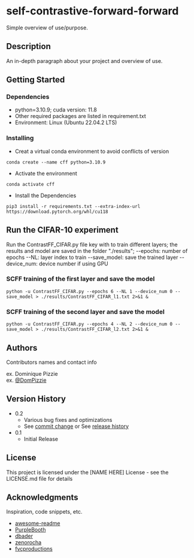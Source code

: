 # self-contrastive-forward-forward
Simple overview of use/purpose.

## Description

An in-depth paragraph about your project and overview of use.

## Getting Started

### Dependencies

* python=3.10.9; cuda version: 11.8
* Other required packages are listed in requirement.txt
* Environment: Linux (Ubuntu 22.04.2 LTS)

### Installing

* Creat a virtual conda environment to avoid conflicts of version
```
conda create --name cff python=3.10.9
```
* Activate the environment
```
conda activate cff
```
* Install the Dependencies
```
pip3 install -r requirements.txt --extra-index-url https://download.pytorch.org/whl/cu118
```

## Run the CIFAR-10 experiment

Run the ContrastFF_CIFAR.py file key with to train different layers; 
the results and model are saved in the folder "./results";
--epochs: number of epochs
--NL: layer index to train
--save_model: save the trained layer
--device_num: device number if using GPU

### SCFF training of the first layer and save the model
```
python -u ContrastFF_CIFAR.py --epochs 6 --NL 1 --device_num 0 --save_model > ./results/ContrastFF_CIFAR_l1.txt 2>&1 &
```
### SCFF training of the second layer and save the model
```
python -u ContrastFF_CIFAR.py --epochs 4 --NL 2 --device_num 0 --save_model > ./results/ContrastFF_CIFAR_l2.txt 2>&1 &
```

## Authors

Contributors names and contact info

ex. Dominique Pizzie  
ex. [@DomPizzie](https://twitter.com/dompizzie)

## Version History

* 0.2
    * Various bug fixes and optimizations
    * See [commit change]() or See [release history]()
* 0.1
    * Initial Release

## License

This project is licensed under the [NAME HERE] License - see the LICENSE.md file for details

## Acknowledgments

Inspiration, code snippets, etc.
* [awesome-readme](https://github.com/matiassingers/awesome-readme)
* [PurpleBooth](https://gist.github.com/PurpleBooth/109311bb0361f32d87a2)
* [dbader](https://github.com/dbader/readme-template)
* [zenorocha](https://gist.github.com/zenorocha/4526327)
* [fvcproductions](https://gist.github.com/fvcproductions/1bfc2d4aecb01a834b46)